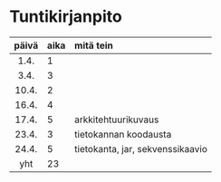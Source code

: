 # Tuntikirjanpito

| päivä | aika | mitä tein  |
| :----:|:-----| :-----|
| 1.4. | 1    |  |
| 3.4. | 3    |  |
| 10.4. | 2    |  |
| 16.4. | 4    |  |
| 17.4. | 5    | arkkitehtuurikuvaus |
| 23.4. | 3    | tietokannan koodausta |
| 24.4.| 5    | tietokanta, jar, sekvenssikaavio |
| yht   | 23   | | 
